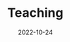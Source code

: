 ---
title: Teaching
date: 2022-10-24

type: landing

sections:
  - block: contact
    content:
      title: Courses
      text: >
        <div align="center">
          Instructed in University of South Florida <br>
        </div>

        CIS6930, CMOS-VLSI Design (Graduate Level) <br><br>

        <div align="center">
          Instructed in George Mason niversity <br>
        </div>

        ECE285, Electric Circuit Analysis I (Undergraduate Level) <br>
        ECE350, Embedded Systems and Hardware Interfaces (Undergraduate Level) <br>
        ECE618, Hardware Accelerators for Machine Learning (Graduate Level) 
---